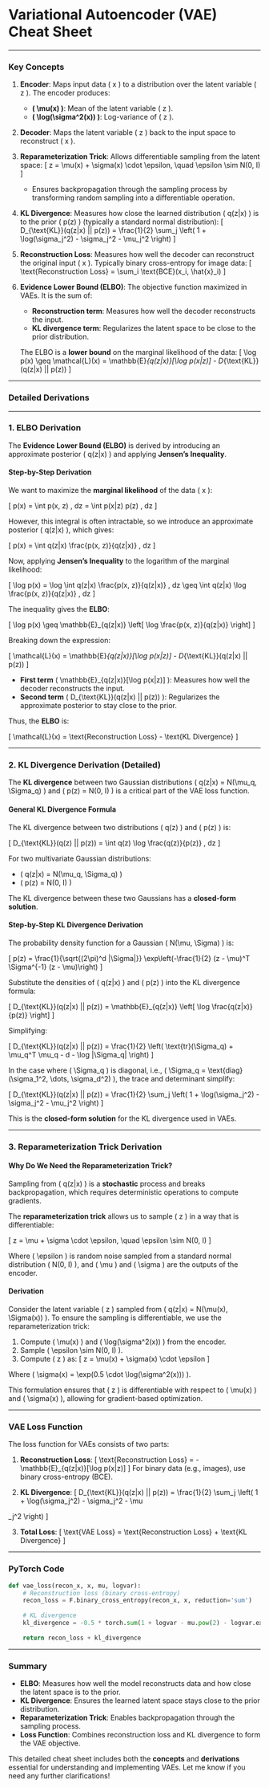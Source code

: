 <script
  src="https://cdn.mathjax.org/mathjax/latest/MathJax.js?config=TeX-AMS-MML_HTMLorMML"
  type="text/javascript">
</script>

# **Variational Autoencoder (VAE) Cheat Sheet**

---

### **Key Concepts**

1. **Encoder**: Maps input data \( x \) to a distribution over the latent variable \( z \). The encoder produces:
   - **\( \mu(x) \)**: Mean of the latent variable \( z \).
   - **\( \log(\sigma^2(x)) \)**: Log-variance of \( z \).
  
2. **Decoder**: Maps the latent variable \( z \) back to the input space to reconstruct \( x \).

3. **Reparameterization Trick**: Allows differentiable sampling from the latent space:
   \[
   z = \mu(x) + \sigma(x) \cdot \epsilon, \quad \epsilon \sim N(0, I)
   \]
   - Ensures backpropagation through the sampling process by transforming random sampling into a differentiable operation.

4. **KL Divergence**: Measures how close the learned distribution \( q(z|x) \) is to the prior \( p(z) \) (typically a standard normal distribution):
   \[
   D_{\text{KL}}(q(z|x) || p(z)) = \frac{1}{2} \sum_j \left( 1 + \log(\sigma_j^2) - \sigma_j^2 - \mu_j^2 \right)
   \]

5. **Reconstruction Loss**: Measures how well the decoder can reconstruct the original input \( x \). Typically binary cross-entropy for image data:
   \[
   \text{Reconstruction Loss} = \sum_i \text{BCE}(x_i, \hat{x}_i)
   \]

6. **Evidence Lower Bound (ELBO)**: The objective function maximized in VAEs. It is the sum of:
   - **Reconstruction term**: Measures how well the decoder reconstructs the input.
   - **KL divergence term**: Regularizes the latent space to be close to the prior distribution.
   
   The ELBO is a **lower bound** on the marginal likelihood of the data:
   \[
   \log p(x) \geq \mathcal{L}(x) = \mathbb{E}_{q(z|x)}[\log p(x|z)] - D_{\text{KL}}(q(z|x) || p(z))
   \]

---

### **Detailed Derivations**

---

### **1. ELBO Derivation**

The **Evidence Lower Bound (ELBO)** is derived by introducing an approximate posterior \( q(z|x) \) and applying **Jensen’s Inequality**.

#### Step-by-Step Derivation

We want to maximize the **marginal likelihood** of the data \( x \):

\[
p(x) = \int p(x, z) \, dz = \int p(x|z) p(z) \, dz
\]

However, this integral is often intractable, so we introduce an approximate posterior \( q(z|x) \), which gives:

\[
p(x) = \int q(z|x) \frac{p(x, z)}{q(z|x)} \, dz
\]

Now, applying **Jensen’s Inequality** to the logarithm of the marginal likelihood:

\[
\log p(x) = \log \int q(z|x) \frac{p(x, z)}{q(z|x)} \, dz \geq \int q(z|x) \log \frac{p(x, z)}{q(z|x)} \, dz
\]

The inequality gives the **ELBO**:

\[
\log p(x) \geq \mathbb{E}_{q(z|x)} \left[ \log \frac{p(x, z)}{q(z|x)} \right]
\]

Breaking down the expression:

\[
\mathcal{L}(x) = \mathbb{E}_{q(z|x)}[\log p(x|z)] - D_{\text{KL}}(q(z|x) || p(z))
\]

- **First term** \( \mathbb{E}_{q(z|x)}[\log p(x|z)] \): Measures how well the decoder reconstructs the input.
- **Second term** \( D_{\text{KL}}(q(z|x) || p(z)) \): Regularizes the approximate posterior to stay close to the prior.

Thus, the **ELBO** is:

\[
\mathcal{L}(x) = \text{Reconstruction Loss} - \text{KL Divergence}
\]

---

### **2. KL Divergence Derivation (Detailed)**

The **KL divergence** between two Gaussian distributions \( q(z|x) = N(\mu_q, \Sigma_q) \) and \( p(z) = N(0, I) \) is a critical part of the VAE loss function.

#### General KL Divergence Formula

The KL divergence between two distributions \( q(z) \) and \( p(z) \) is:

\[
D_{\text{KL}}(q(z) || p(z)) = \int q(z) \log \frac{q(z)}{p(z)} \, dz
\]

For two multivariate Gaussian distributions:
- \( q(z|x) = N(\mu_q, \Sigma_q) \)
- \( p(z) = N(0, I) \)

The KL divergence between these two Gaussians has a **closed-form solution**.

#### Step-by-Step KL Divergence Derivation

The probability density function for a Gaussian \( N(\mu, \Sigma) \) is:

\[
p(z) = \frac{1}{\sqrt{(2\pi)^d |\Sigma|}} \exp\left(-\frac{1}{2} (z - \mu)^T \Sigma^{-1} (z - \mu)\right)
\]

Substitute the densities of \( q(z|x) \) and \( p(z) \) into the KL divergence formula:

\[
D_{\text{KL}}(q(z|x) || p(z)) = \mathbb{E}_{q(z|x)} \left[ \log \frac{q(z|x)}{p(z)} \right]
\]

Simplifying:

\[
D_{\text{KL}}(q(z|x) || p(z)) = \frac{1}{2} \left( \text{tr}(\Sigma_q) + \mu_q^T \mu_q - d - \log |\Sigma_q| \right)
\]

In the case where \( \Sigma_q \) is diagonal, i.e., \( \Sigma_q = \text{diag}(\sigma_1^2, \dots, \sigma_d^2) \), the trace and determinant simplify:

\[
D_{\text{KL}}(q(z|x) || p(z)) = \frac{1}{2} \sum_j \left( 1 + \log(\sigma_j^2) - \sigma_j^2 - \mu_j^2 \right)
\]

This is the **closed-form solution** for the KL divergence used in VAEs.

---

### **3. Reparameterization Trick Derivation**

#### Why Do We Need the Reparameterization Trick?

Sampling from \( q(z|x) \) is a **stochastic** process and breaks backpropagation, which requires deterministic operations to compute gradients.

The **reparameterization trick** allows us to sample \( z \) in a way that is differentiable:

\[
z = \mu + \sigma \cdot \epsilon, \quad \epsilon \sim N(0, I)
\]

Where \( \epsilon \) is random noise sampled from a standard normal distribution \( N(0, I) \), and \( \mu \) and \( \sigma \) are the outputs of the encoder.

#### Derivation

Consider the latent variable \( z \) sampled from \( q(z|x) = N(\mu(x), \Sigma(x)) \). To ensure the sampling is differentiable, we use the reparameterization trick:

1. Compute \( \mu(x) \) and \( \log(\sigma^2(x)) \) from the encoder.
2. Sample \( \epsilon \sim N(0, I) \).
3. Compute \( z \) as:
   \[
   z = \mu(x) + \sigma(x) \cdot \epsilon
   \]

Where \( \sigma(x) = \exp(0.5 \cdot \log(\sigma^2(x))) \).

This formulation ensures that \( z \) is differentiable with respect to \( \mu(x) \) and \( \sigma(x) \), allowing for gradient-based optimization.

---

### **VAE Loss Function**

The loss function for VAEs consists of two parts:
1. **Reconstruction Loss**:
   \[
   \text{Reconstruction Loss} = -\mathbb{E}_{q(z|x)}[\log p(x|z)]
   \]
   For binary data (e.g., images), use binary cross-entropy (BCE).

2. **KL Divergence**:
   \[
   D_{\text{KL}}(q(z|x) || p(z)) = \frac{1}{2} \sum_j \left( 1 + \log(\sigma_j^2) - \sigma_j^2 - \mu

_j^2 \right)
   \]

3. **Total Loss**:
   \[
   \text{VAE Loss} = \text{Reconstruction Loss} + \text{KL Divergence}
   \]

---

### **PyTorch Code**

```python
def vae_loss(recon_x, x, mu, logvar):
    # Reconstruction loss (binary cross-entropy)
    recon_loss = F.binary_cross_entropy(recon_x, x, reduction='sum')
    
    # KL divergence
    kl_divergence = -0.5 * torch.sum(1 + logvar - mu.pow(2) - logvar.exp())
    
    return recon_loss + kl_divergence
```

---

### Summary

- **ELBO**: Measures how well the model reconstructs data and how close the latent space is to the prior.
- **KL Divergence**: Ensures the learned latent space stays close to the prior distribution.
- **Reparameterization Trick**: Enables backpropagation through the sampling process.
- **Loss Function**: Combines reconstruction loss and KL divergence to form the VAE objective.

This detailed cheat sheet includes both the **concepts** and **derivations** essential for understanding and implementing VAEs. Let me know if you need any further clarifications!